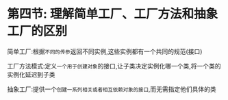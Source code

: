 # 第四节: 理解简单工厂、工厂方法和抽象工厂的区别

简单工厂:根据`不同的传参`返回不同实例,这些实例都有一个共同的规范(接口)



工厂方法模式:定义`一个用于创建对象`的接口,让子类决定实例化哪一个类,将一个类的实例化延迟到子类



抽象工厂:提供一个`创建一系列相关或者相互依赖对象的接口`,而无需指定他们具体的类